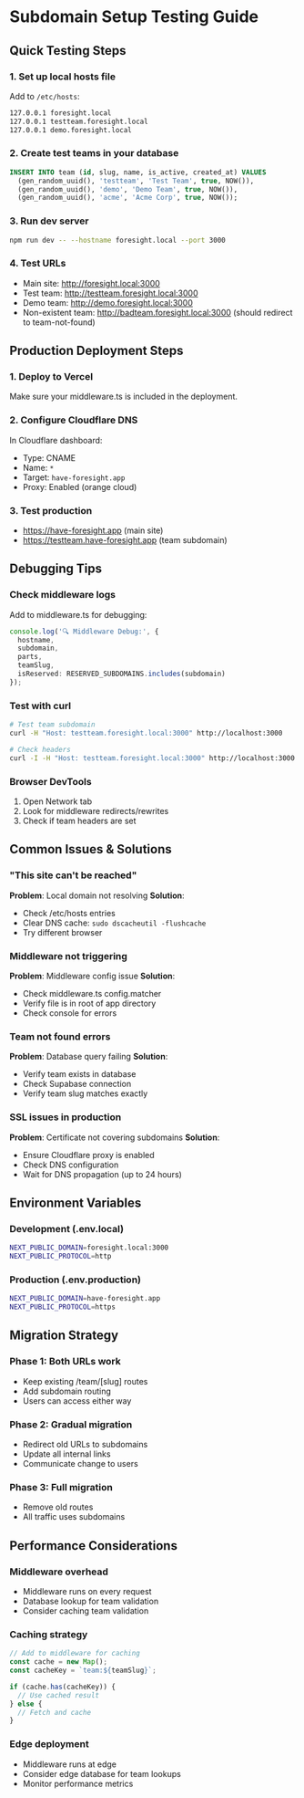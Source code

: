 # Subdomain Setup Testing Guide

## Quick Testing Steps

### 1. **Set up local hosts file**
Add to `/etc/hosts`:
```bash
127.0.0.1 foresight.local
127.0.0.1 testteam.foresight.local
127.0.0.1 demo.foresight.local
```

### 2. **Create test teams in your database**
```sql
INSERT INTO team (id, slug, name, is_active, created_at) VALUES 
  (gen_random_uuid(), 'testteam', 'Test Team', true, NOW()),
  (gen_random_uuid(), 'demo', 'Demo Team', true, NOW()),
  (gen_random_uuid(), 'acme', 'Acme Corp', true, NOW());
```

### 3. **Run dev server**
```bash
npm run dev -- --hostname foresight.local --port 3000
```

### 4. **Test URLs**
- Main site: http://foresight.local:3000
- Test team: http://testteam.foresight.local:3000  
- Demo team: http://demo.foresight.local:3000
- Non-existent team: http://badteam.foresight.local:3000 (should redirect to team-not-found)

## Production Deployment Steps

### 1. **Deploy to Vercel**
Make sure your middleware.ts is included in the deployment.

### 2. **Configure Cloudflare DNS**
In Cloudflare dashboard:
- Type: CNAME
- Name: `*` 
- Target: `have-foresight.app`
- Proxy: Enabled (orange cloud)

### 3. **Test production**
- https://have-foresight.app (main site)
- https://testteam.have-foresight.app (team subdomain)

## Debugging Tips

### Check middleware logs
Add to middleware.ts for debugging:
```typescript
console.log('🔍 Middleware Debug:', {
  hostname,
  subdomain,
  parts,
  teamSlug,
  isReserved: RESERVED_SUBDOMAINS.includes(subdomain)
});
```

### Test with curl
```bash
# Test team subdomain
curl -H "Host: testteam.foresight.local:3000" http://localhost:3000

# Check headers
curl -I -H "Host: testteam.foresight.local:3000" http://localhost:3000
```

### Browser DevTools
1. Open Network tab
2. Look for middleware redirects/rewrites
3. Check if team headers are set

## Common Issues & Solutions

### "This site can't be reached"
**Problem**: Local domain not resolving
**Solution**: 
- Check /etc/hosts entries
- Clear DNS cache: `sudo dscacheutil -flushcache`
- Try different browser

### Middleware not triggering
**Problem**: Middleware config issue
**Solution**:
- Check middleware.ts config.matcher
- Verify file is in root of app directory
- Check console for errors

### Team not found errors
**Problem**: Database query failing
**Solution**:
- Verify team exists in database
- Check Supabase connection
- Verify team slug matches exactly

### SSL issues in production
**Problem**: Certificate not covering subdomains
**Solution**:
- Ensure Cloudflare proxy is enabled
- Check DNS configuration
- Wait for DNS propagation (up to 24 hours)

## Environment Variables

### Development (.env.local)
```bash
NEXT_PUBLIC_DOMAIN=foresight.local:3000
NEXT_PUBLIC_PROTOCOL=http
```

### Production (.env.production)
```bash
NEXT_PUBLIC_DOMAIN=have-foresight.app
NEXT_PUBLIC_PROTOCOL=https
```

## Migration Strategy

### Phase 1: Both URLs work
- Keep existing /team/[slug] routes
- Add subdomain routing
- Users can access either way

### Phase 2: Gradual migration  
- Redirect old URLs to subdomains
- Update all internal links
- Communicate change to users

### Phase 3: Full migration
- Remove old routes
- All traffic uses subdomains

## Performance Considerations

### Middleware overhead
- Middleware runs on every request
- Database lookup for team validation
- Consider caching team validation

### Caching strategy
```typescript
// Add to middleware for caching
const cache = new Map();
const cacheKey = `team:${teamSlug}`;

if (cache.has(cacheKey)) {
  // Use cached result
} else {
  // Fetch and cache
}
```

### Edge deployment
- Middleware runs at edge
- Consider edge database for team lookups
- Monitor performance metrics